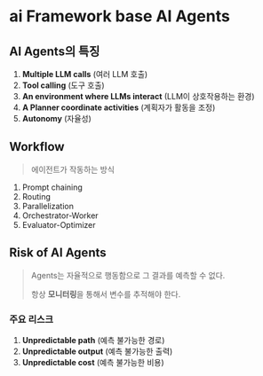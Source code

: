 # ai Framework base AI Agents

## AI Agents의 특징

1. **Multiple LLM calls** (여러 LLM 호출)
2. **Tool calling** (도구 호출)
3. **An environment where LLMs interact** (LLM이 상호작용하는 환경)
4. **A Planner coordinate activities** (계획자가 활동을 조정)
5. **Autonomy** (자율성)

## Workflow

> 에이전트가 작동하는 방식

1. Prompt chaining
2. Routing
3. Parallelization
4. Orchestrator-Worker
5. Evaluator-Optimizer

## Risk of AI Agents

> Agents는 자율적으로 행동함으로 그 결과를 예측할 수 없다.
>
> 항상 **모니터링**을 통해서 변수를 추적해야 한다.

### 주요 리스크

1. **Unpredictable path** (예측 불가능한 경로)
2. **Unpredictable output** (예측 불가능한 출력)
3. **Unpredictable cost** (예측 불가능한 비용)
